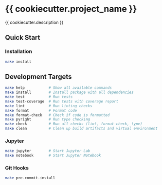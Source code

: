 # {{ cookiecutter.project_name }}

{{ cookiecutter.description }}

## Quick Start

### Installation

```bash
make install
```

## Development Targets

```bash
make help           # Show all available commands
make install        # Install package with all dependencies
make test           # Run tests
make test-coverage  # Run tests with coverage report
make lint           # Run linting checks
make format         # Format code
make format-check   # Check if code is formatted
make pyright        # Run type checking
make check          # Run all checks (lint, format-check, type)
make clean          # Clean up build artifacts and virtual environment
```

### Jupyter

```bash
make jupyter        # Start Jupyter Lab
make notebook       # Start Jupyter Notebook
```

### Git Hooks

```bash
make pre-commit-install
```
